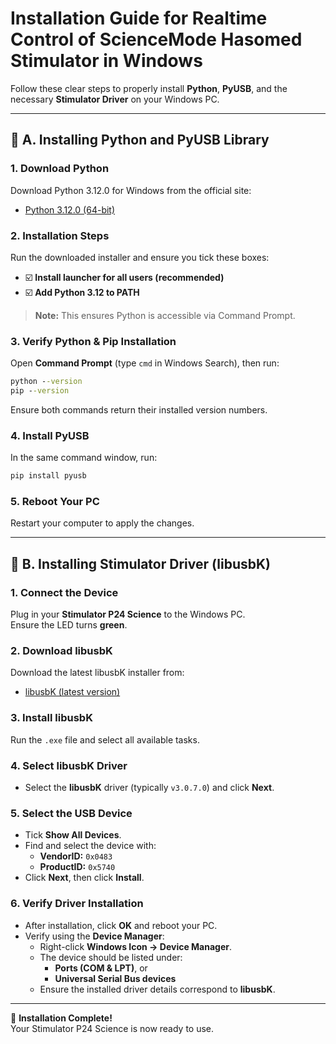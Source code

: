 # Installation Guide for Realtime Control of ScienceMode Hasomed Stimulator in Windows

Follow these clear steps to properly install **Python**, **PyUSB**, and the necessary **Stimulator Driver** on your Windows PC.

---

## 📌 A. Installing Python and PyUSB Library

### 1. Download Python
Download Python 3.12.0 for Windows from the official site:
- [Python 3.12.0 (64-bit)](https://www.python.org/ftp/python/3.12.0/python-3.12.0-amd64.exe)

### 2. Installation Steps
Run the downloaded installer and ensure you tick these boxes:
- ☑️ **Install launcher for all users (recommended)**
- ☑️ **Add Python 3.12 to PATH**

> **Note:** This ensures Python is accessible via Command Prompt.

### 3. Verify Python & Pip Installation
Open **Command Prompt** (type `cmd` in Windows Search), then run:

```cmd
python --version
pip --version
```

Ensure both commands return their installed version numbers.

### 4. Install PyUSB
In the same command window, run:
```cmd
pip install pyusb
```

### 5. Reboot Your PC
Restart your computer to apply the changes.

---

## 📌 B. Installing Stimulator Driver (libusbK)

### 1. Connect the Device
Plug in your **Stimulator P24 Science** to the Windows PC.  
Ensure the LED turns **green**.

### 2. Download libusbK
Download the latest libusbK installer from:
- [libusbK (latest version)](https://sourceforge.net/projects/libusbk/files/latest/download)

### 3. Install libusbK
Run the `.exe` file and select all available tasks.

### 4. Select libusbK Driver
- Select the **libusbK** driver (typically `v3.0.7.0`) and click **Next**.

### 5. Select the USB Device
- Tick **Show All Devices**.
- Find and select the device with:
  - **VendorID:** `0x0483`
  - **ProductID:** `0x5740`
- Click **Next**, then click **Install**.

### 6. Verify Driver Installation
- After installation, click **OK** and reboot your PC.
- Verify using the **Device Manager**:
  - Right-click **Windows Icon → Device Manager**.
  - The device should be listed under:
    - **Ports (COM & LPT)**, or
    - **Universal Serial Bus devices**
  - Ensure the installed driver details correspond to **libusbK**.

---

🎉 **Installation Complete!**  
Your Stimulator P24 Science is now ready to use.
